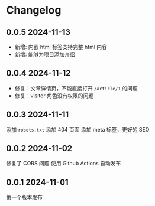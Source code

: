# Changelog

## 0.0.5 2024-11-13
- 新增: 内嵌 html 标签支持完整 html 内容
- 新增: 能够为项目添加介绍


## 0.0.4 2024-11-12
- 修复：文章详情页，不能直接打开 `/article/1` 的问题
- 修复：visitor 角色没有权限的问题

## 0.0.3 2024-11-11
添加 `robots.txt`
添加 404 页面
添加 meta 标签，更好的 SEO

## 0.0.2 2024-11-02
修复了 CORS 问题
使用 Github Actions 自动发布

## 0.0.1 2024-11-01
第一个版本发布
